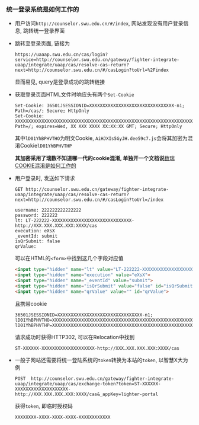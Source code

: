 ### 统一登录系统是如何工作的

- 用户访问`http://counselor.swu.edu.cn/#/index`, 网站发现没有用户登录信息, 跳转统一登录界面

- 跳转至登录页面, 链接为

  ```text
  https://uaaap.swu.edu.cn/cas/login?
  service=http://counselor.swu.edu.cn/gateway/fighter-integrate-uaap/integrate/uaap/cas/resolve-cas-return?next=http://counselor.swu.edu.cn/#/casLogin?toUrl=%2Findex
  ```

  显而易见, query是登录成功的跳转链接
  
- 获取登录页面HTML文件时响应头有两个`Set-Cookie`

  ```text
  Set-Cookie: 36501JSESSIONID=XXXXXXXXXXXXXXXXXXXXXXXXXXXXXXXX-n1; Path=/cas/; Secure; HttpOnly
  Set-Cookie: 
  XXXXXXXXXXXXXXXXXXXXXXXXXXXXXXXXXXXXXXXXXXXXXXXXXXXXXXXXXXXXXXXXXXXXXXXXXXXXXXXXXXXXXXXXXXXXXXXXXXXXX; Path=/; expires=Wed, XX XXX XXXX XX:XX:XX GMT; Secure; HttpOnly
  ```

  其中`lD01YhBPHVTHO`为明文Cookie, `AiHJXIs5GyJH.dee59c7.js`会将其加密为混淆Cookie`lD01YhBPHVTHP`
  
  **其加密采用了瑞数不知道哪一代的cookie混淆, 单独开一个文档说**[数瑞COOKIE混淆是如何工作的](./数瑞COOKIE混淆是如何工作的.md)
  
- 用户登录时, 发送如下请求

  ```http
  GET http://counselor.swu.edu.cn/gateway/fighter-integrate-uaap/integrate/uaap/cas/resolve-cas-return?next=http://counselor.swu.edu.cn/#/casLogin?toUrl=/index
  
  username: 222222222222222
  password: 222222
  lt: LT-222222-XXXXXXXXXXXXXXXXXXXXXXXXXXXXXX-http://XXX.XXX.XXX.XXX:XXXX/cas
  execution: eXsX
  _eventId: submit
  isQrSubmit: false
  qrValue: 
  ```

  可以在HTML的`<form>`中找到这几个字段对应值
  
  ```html
  <input type="hidden" name="lt" value="LT-222222-XXXXXXXXXXXXXXXXXXXXXXXXXXXXXX-http://XXX.XXX.XXX.XXX:XXXX/cas">
  <input type="hidden" name="execution" value="eXsX">
  <input type="hidden" name="_eventId" value="submit">
  <input type="hidden" name="isQrSubmit" value="false" id="isQrSubmit">
  <input type="hidden" name="qrValue" value="" id="qrValue">
  ```
  
  且携带cookie
  
  ```
  36501JSESSIONID=XXXXXXXXXXXXXXXXXXXXXXXXXXXXXXXX-n1;
  lD01YhBPHVTHO=XXXXXXXXXXXXXXXXXXXXXXXXXXXXXXXXXXXXXXXXXXXXXXXXXXXXXXXXXXXXXXXXXXXXXXXXXXXXXXXXXXXXXXX; lD01YhBPHVTHP=XXXXXXXXXXXXXXXXXXXXXXXXXXXXXXXXXXXXXXXXXXXXXXXXXXXXXXXXXXXXXXXXXXXXXXXXXXXXXXXXXXXXXXXXXXXXXXXXXXXXXXXXXXXXXXXXXXXXXXXXXXXXXXXXXXXXXXXXXXXXXXXXXXXXXXXXXXXXXXXXXXXXXXXXXXXXXXXXXXXXXXXXXXXXXXXXXXXXXXXXXXXXXXXXXXXXXXXXXXXXXXXXXXXXXXXXXXXXXXXXXXXXXXXXXXXXXXXXXXXXXXXXXXXXXXXXXXXXXXXXXXXXXXXXXXXXXXXXXXXXXXXXXXXXXXXXXXXXXXXXXXXXXXXXXXXXXXXXXXXXXXX
  ```
  
  请求成功时获得HTTP302, 可以在Relocation中找到
  
  ```
  ST-XXXXXX-XXXXXXXXXXXXXXXXXXXX-http://XXX.XXX.XXX.XXX:XXXX/cas
  ```
  
- 一般子网站还需要将统一登陆系统的`token`转换为本站的`token`, 以智慧X大为例

  ```
  POST  http://counselor.swu.edu.cn/gateway/fighter-integrate-uaap/integrate/uaap/cas/exchange-token?token=ST-XXXXXX-XXXXXXXXXXXXXXXXXXXX-http://XXX.XXX.XXX.XXX:XXXX/cas&_appKey=lighter-portal
  ```
  
  获得`token`, 即临时授权码
  
  ```
  XXXXXXXX-XXXX-XXXX-XXXX-XXXXXXXXXXXX
  ```

